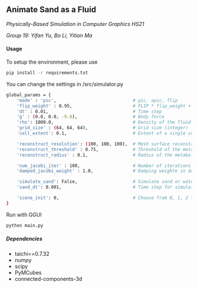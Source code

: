 ## Animate Sand as a Fluid

*Physically-Based Simulation in Computer Graphics HS21*

*Group 19: Yifan Yu, Bo Li, Yitian Ma*

#### Usage
To setup the environment, please use
```bash
pip install -r requirements.txt
```

You can change the settings in /src/simulator.py
```bash
global_params = {
    'mode' : 'pic',                             # pic, apic, flip
    'flip_weight' : 0.95,                       # FLIP * flip_weight + PIC * (1 - flip_weight)
    'dt' : 0.01,                                # Time step
    'g' : (0.0, 0.0, -9.8),                     # Body force
    'rho': 1000.0,                              # Density of the fluid
    'grid_size' : (64, 64, 64),                 # Grid size (integer)
    'cell_extent': 0.1,                         # Extent of a single cell. grid_extent equals to the product of grid_size and cell_extent

    'reconstruct_resolution': (100, 100, 100),  # Mesh surface reconstruction grid resolution
    'reconstruct_threshold' : 0.75,             # Threshold of the metaball scalar fields
    'reconstruct_radius' : 0.1,                 # Radius of the metaball

    'num_jacobi_iter' : 100,                    # Number of iterations for pressure solving using jacobi solver
    'damped_jacobi_weight' : 1.0,               # Damping weighte in damped jacobi

    'simulate_sand': False,                     # Simulate sand or water
    'sand_dt': 0.001,                           # Time step for simulating sand

    'scene_init': 0,                            # Choose from 0, 1, 2 to init the particle positions differently
}
```

Run with GGUI
```bash
python main.py
```

##### Dependencies

- taichi==0.7.32
- numpy
- scipy
- PyMCubes
- connected-components-3d



